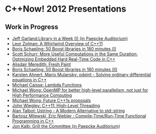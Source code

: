 # C++Now! 2012 Presentations

## Work in Progress

* [Jeff Garland:Library in a Week (I) (in Paepcke Auditorium)]()
* [Leor Zolman: A Whirlwind Overview of C++11]()
* [Boris Schaeling: 50 Boost libraries in 180 minutes (I)]()
* [Scott Schurr: More Useful Computations in the Same Duration: Optimizing Embedded Hard Real-Time Code in C++]()
* [Alisdair Meredith: Fresh Paint]()
* [Boris Schaeling: 50 Boost libraries in 180 minutes (II)]()
* [Karsten Ahnert, Mario Mulansky: odeint - Solving ordinary differential equations in C++]()
* [Michael Caisse: Lambda Functions]()
* [Michael Wong: OpenMP for better high-level parallelism, not just for High Performance Computing]()
* [Michael Wong: Future C++1x proposals]()
* [John Wiegley: C++11: High-Level Threading]()
* [Alan Talbot: Ustring - A Modern Alternative to std::string	 ]()
* [Bartosz Milewski, Eric Niebler : Compile-Time/Run-Time Functional Programming in C++]()
* [Jon Kalb: Grill the Committee (in Paepcke Auditorium)]()